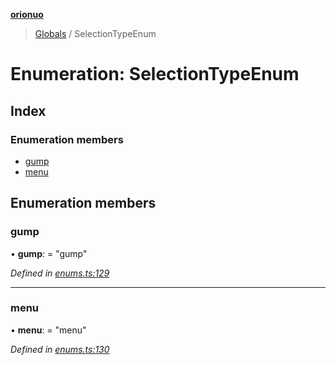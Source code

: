 **[orionuo](../README.md)**

> [Globals](../globals.md) / SelectionTypeEnum

# Enumeration: SelectionTypeEnum

## Index

### Enumeration members

* [gump](selectiontypeenum.md#gump)
* [menu](selectiontypeenum.md#menu)

## Enumeration members

### gump

•  **gump**:  = "gump"

*Defined in [enums.ts:129](https://github.com/msviha/orionuo/blob/8c76826/src/enums.ts#L129)*

___

### menu

•  **menu**:  = "menu"

*Defined in [enums.ts:130](https://github.com/msviha/orionuo/blob/8c76826/src/enums.ts#L130)*
